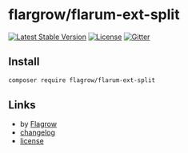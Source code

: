 # flargrow/flarum-ext-split

[![Latest Stable Version](https://poser.pugx.org/flagrow/flarum-ext-split/v/stable)][packagist-link] [![License](https://poser.pugx.org/flagrow/flarum-ext-split/license)][packagist-link] [![Gitter](https://badges.gitter.im/flagrow/flarum-ext-split.svg)](https://gitter.im/flagrow/chat)


## Install

```bash
composer require flagrow/flarum-ext-split
```

## Links

- by [Flagrow](https://github.com/flagrow)
- [changelog](changelog.md)
- [license](license.md)

[packagist-link]: https://packagist.org/packages/flagrow/flarum-ext-split

